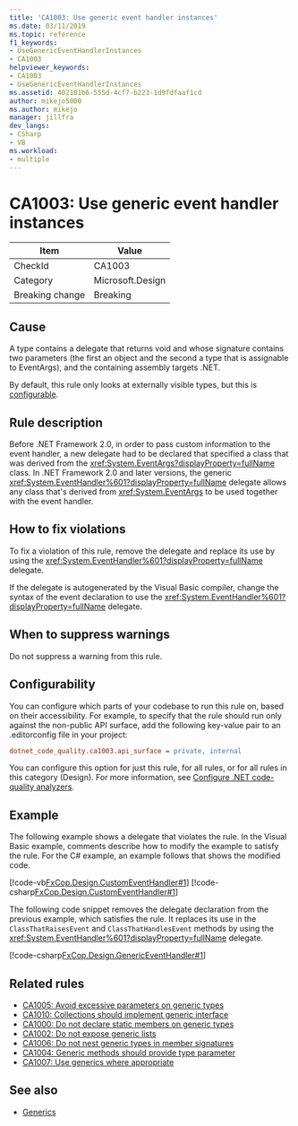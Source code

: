 ```yaml
---
title: 'CA1003: Use generic event handler instances'
ms.date: 03/11/2019
ms.topic: reference
f1_keywords:
- UseGenericEventHandlerInstances
- CA1003
helpviewer_keywords:
- CA1003
- UseGenericEventHandlerInstances
ms.assetid: 402101b6-555d-4cf7-b223-1d9fdfaaf1cd
author: mikejo5000
ms.author: mikejo
manager: jillfra
dev_langs:
- CSharp
- VB
ms.workload:
- multiple
---
```

# CA1003: Use generic event handler instances

|Item|Value|
|-|-|
|CheckId|CA1003|
|Category|Microsoft.Design|
|Breaking change|Breaking|

## Cause

A type contains a delegate that returns void and whose signature contains two parameters (the first an object and the second a type that is assignable to EventArgs), and the containing assembly targets .NET.

By default, this rule only looks at externally visible types, but this is [configurable](#configurability).

## Rule description

Before .NET Framework 2.0, in order to pass custom information to the event handler, a new delegate had to be declared that specified a class that was derived from the <xref:System.EventArgs?displayProperty=fullName> class. In .NET Framework 2.0 and later versions, the generic <xref:System.EventHandler%601?displayProperty=fullName> delegate allows any class that's derived from <xref:System.EventArgs> to be used together with the event handler.

## How to fix violations

To fix a violation of this rule, remove the delegate and replace its use by using the <xref:System.EventHandler%601?displayProperty=fullName> delegate.

If the delegate is autogenerated by the Visual Basic compiler, change the syntax of the event declaration to use the <xref:System.EventHandler%601?displayProperty=fullName> delegate.

## When to suppress warnings

Do not suppress a warning from this rule.

## Configurability

You can configure which parts of your codebase to run this rule on, based on their accessibility. For example, to specify that the rule should run only against the non-public API surface, add the following key-value pair to an .editorconfig file in your project:

```ini
dotnet_code_quality.ca1003.api_surface = private, internal
```

You can configure this option for just this rule, for all rules, or for all rules in this category (Design). For more information, see [Configure .NET code-quality analyzers](configure-fxcop-analyzers.md).

## Example

The following example shows a delegate that violates the rule. In the Visual Basic example, comments describe how to modify the example to satisfy the rule. For the C# example, an example follows that shows the modified code.

[!code-vb[FxCop.Design.CustomEventHandler#1](../code-quality/codesnippet/VisualBasic/ca1003-use-generic-event-handler-instances_1.vb)]
[!code-csharp[FxCop.Design.CustomEventHandler#1](../code-quality/codesnippet/CSharp/ca1003-use-generic-event-handler-instances_1.cs)]

The following code snippet removes the delegate declaration from the previous example, which satisfies the rule. It replaces its use in the `ClassThatRaisesEvent` and `ClassThatHandlesEvent` methods by using the <xref:System.EventHandler%601?displayProperty=fullName> delegate.

[!code-csharp[FxCop.Design.GenericEventHandler#1](../code-quality/codesnippet/CSharp/ca1003-use-generic-event-handler-instances_2.cs)]

## Related rules

- [CA1005: Avoid excessive parameters on generic types](../code-quality/ca1005.md)
- [CA1010: Collections should implement generic interface](../code-quality/ca1010.md)
- [CA1000: Do not declare static members on generic types](../code-quality/ca1000.md)
- [CA1002: Do not expose generic lists](../code-quality/ca1002.md)
- [CA1006: Do not nest generic types in member signatures](../code-quality/ca1006.md)
- [CA1004: Generic methods should provide type parameter](../code-quality/ca1004.md)
- [CA1007: Use generics where appropriate](../code-quality/ca1007.md)

## See also

- [Generics](/dotnet/csharp/programming-guide/generics/index)
